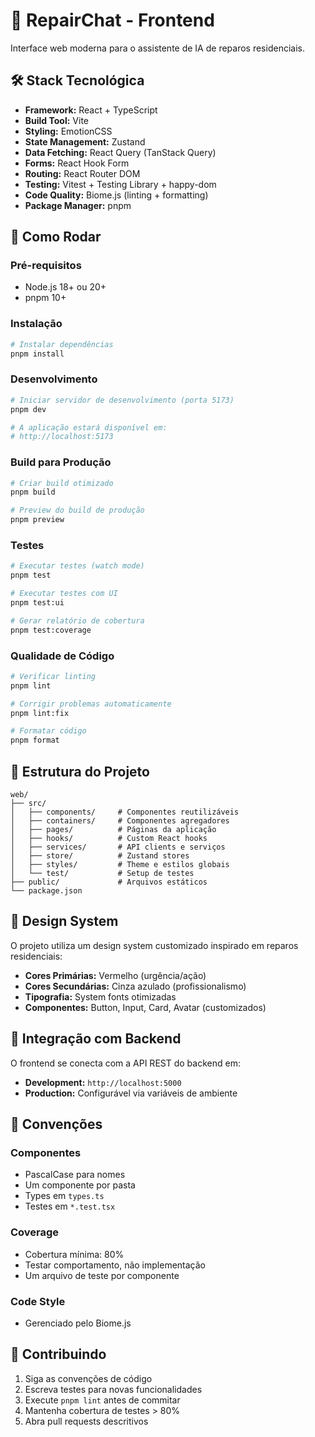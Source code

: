 # 🎨 RepairChat - Frontend

Interface web moderna para o assistente de IA de reparos residenciais.

## 🛠️ Stack Tecnológica

- **Framework:** React + TypeScript
- **Build Tool:** Vite
- **Styling:** EmotionCSS
- **State Management:** Zustand
- **Data Fetching:** React Query (TanStack Query)
- **Forms:** React Hook Form
- **Routing:** React Router DOM
- **Testing:** Vitest + Testing Library + happy-dom
- **Code Quality:** Biome.js (linting + formatting)
- **Package Manager:** pnpm

## 🚀 Como Rodar

### Pré-requisitos

- Node.js 18+ ou 20+
- pnpm 10+

### Instalação

```bash
# Instalar dependências
pnpm install
```

### Desenvolvimento

```bash
# Iniciar servidor de desenvolvimento (porta 5173)
pnpm dev

# A aplicação estará disponível em:
# http://localhost:5173
```

### Build para Produção

```bash
# Criar build otimizado
pnpm build

# Preview do build de produção
pnpm preview
```

### Testes

```bash
# Executar testes (watch mode)
pnpm test

# Executar testes com UI
pnpm test:ui

# Gerar relatório de cobertura
pnpm test:coverage
```

### Qualidade de Código

```bash
# Verificar linting
pnpm lint

# Corrigir problemas automaticamente
pnpm lint:fix

# Formatar código
pnpm format
```

## 📁 Estrutura do Projeto

```text
web/
├── src/
│   ├── components/     # Componentes reutilizáveis
│   ├── containers/     # Componentes agregadores
│   ├── pages/          # Páginas da aplicação
│   ├── hooks/          # Custom React hooks
│   ├── services/       # API clients e serviços
│   ├── store/          # Zustand stores
│   ├── styles/         # Theme e estilos globais
│   └── test/           # Setup de testes
├── public/             # Arquivos estáticos
└── package.json
```

## 🎨 Design System

O projeto utiliza um design system customizado inspirado em reparos residenciais:

- **Cores Primárias:** Vermelho (urgência/ação)
- **Cores Secundárias:** Cinza azulado (profissionalismo)
- **Tipografia:** System fonts otimizadas
- **Componentes:** Button, Input, Card, Avatar (customizados)

## 🔗 Integração com Backend

O frontend se conecta com a API REST do backend em:

- **Development:** `http://localhost:5000`
- **Production:** Configurável via variáveis de ambiente

## 📝 Convenções

### Componentes

- PascalCase para nomes
- Um componente por pasta
- Types em `types.ts`
- Testes em `*.test.tsx`

### Coverage

- Cobertura mínima: 80%
- Testar comportamento, não implementação
- Um arquivo de teste por componente

### Code Style

- Gerenciado pelo Biome.js

## 🤝 Contribuindo

1. Siga as convenções de código
2. Escreva testes para novas funcionalidades
3. Execute `pnpm lint` antes de commitar
4. Mantenha cobertura de testes > 80%
5. Abra pull requests descritivos
